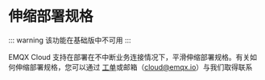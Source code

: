 # 伸缩部署规格

::: warning
该功能在基础版中不可用
:::

EMQX Cloud 支持在部署在不中断业务连接情况下，平滑伸缩部署规格。有关如何伸缩部署规格，您可以通过 [工单](../feature/tickets.md)或邮箱（cloud@emqx.io）与我们取得联系

